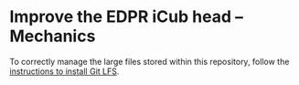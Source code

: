 Improve the EDPR iCub head – Mechanics
======================================

To correctly manage the large files stored within this repository, follow the [instructions to install Git LFS][1].

[1]: https://help.github.com/en/articles/installing-git-large-file-storage